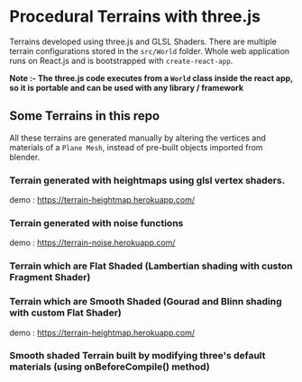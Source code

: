 # Procedural Terrains with three.js

Terrains developed using three.js and GLSL Shaders. There are multiple terrain configurations stored in the `src/World` folder.
Whole web application runs on React.js and is bootstrapped with `create-react-app`.

**Note :- The three.js code executes from a `World` class inside the react app, so it is portable and can be used with any library / framework**

## Some Terrains in this repo 

All these terrains are generated manually by altering the vertices and materials of a `Plane Mesh`, instead of pre-built objects imported from blender. 

### Terrain generated with heightmaps using glsl vertex shaders.
demo : https://terrain-heightmap.herokuapp.com/

### Terrain generated with noise functions 
demo : https://terrain-noise.herokuapp.com/

### Terrain which are Flat Shaded (Lambertian shading with custon Fragment Shader)

### Terrain which are Smooth Shaded (Gourad and Blinn shading with custom Flat Shader)
demo : https://terrain-heightmap.herokuapp.com/

### Smooth shaded Terrain built by modifying three's default materials (using onBeforeCompile() method)
